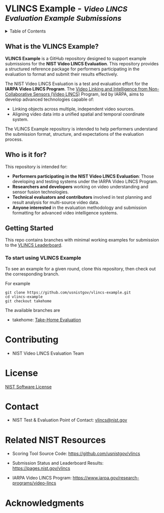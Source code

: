 <!-- README.md under main branch -->

# VLINCS Example - <small>_Video LINCS Evaluation Example Submissions_</small> 

<!-- TABLE OF CONTENTS -->
<details>
  <summary>Table of Contents</summary>
  <ol>
      <ul>
        <li><a href="#what-is-the-vlincs-example">What is the VLINCS Example?</a>
      </li>
        <li><a href="#who-is-it-for">Who is it for?</a>
      </li>
        <li><a href="#getting-started">Getting Started</a>
      <ul>
        <li><a href="#to-start-using-vlincs-example">To start using VLINCS Example</a>
      </li>
      </ul>
        <li><a href="#contributing">Contributing</a>
      </li>
        <li><a href="#license">License</a>
      </li>
        <li><a href="#contact">Contact</a>
      </li>
        <li><a href="#related-nist-resources">Related NIST Resources</a>
      </li>
        <li><a href="#acknowledgments">Acknowledgments</a>
      </li>
    </ul>
    </li>
  </ol>
</details>


## What is the VLINCS Example?

**VLINCS Example** is a GitHub repository designed to support example submissions for the **NIST Video LINCS Evaluation**. This repository provides a structured reference package for performers participating in the evaluation to format and submit their results effectively.


The NIST Video LINCS Evaluation is a test and evaluation effort for the **IARPA Video LINCS Program**. The [Video Linking and Intelligence from Non-Collaborative Sensors (Video LINCS)](https://www.iarpa.gov/research-programs/video-lincs) Program, led by IARPA, aims to develop advanced technologies capable of:

- Linking objects across multiple, independent video sources.
- Aligning video data into a unified spatial and temporal coordinate system.

The VLINCS Example repository is intended to help performers understand the submission format, structure, and expectations of the evaluation process.

## Who is it for?

This repository is intended for:


- **Performers participating in the NIST Video LINCS Evaluation**: Those developing and testing systems under the IARPA Video LINCS Program.
- **Researchers and developers** working on video understanding and sensor fusion technologies.
- **Technical evaluators and contributors** involved in test planning and result analysis for multi-source video data.
- **Anyone interested** in the evaluation methodology and submission formatting for advanced video intelligence systems.


## Getting Started
This repo contains branches with minimal working examples for submission to the [VLINCS Leaderboard](https://pages.nist.gov/vlincs/).

### To start using VLINCS Example
To see an example for a given round, clone this repository, then check out the corresponding branch.

For example

```
git clone https://github.com/usnistgov/vlincs-example.git
cd vlincs-example
git checkout takehome
```

The available branches are

* takehome: [Take-Home Evaluation](https://github.com/usnistgov/vlincs-example/tree/takehome)

# Contributing
- NIST Video LINCS Evaluation Team

# License
[NIST Software License](LICENSE.md)

# Contact
- NIST Test & Evaluation Point of Contact: vlincs@nist.gov 

# Related NIST Resources 

- Scoring Tool Source Code: https://github.com/usnistgov/vlincs 

- Submission Status and Leaderboard Results: https://pages.nist.gov/vlincs

- IARPA Video LINCS Program: https://www.iarpa.gov/research-programs/video-lincs 
  
# Acknowledgments

